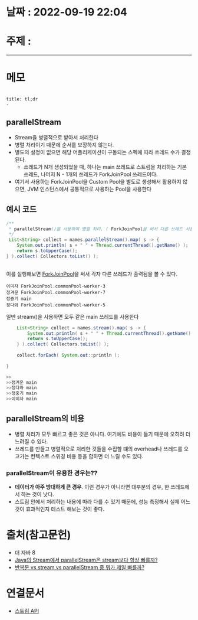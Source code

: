 # 날짜 : 2022-09-19 22:04

# 주제 : 
----
# 메모

```toc
```

```ad-note
title: tl;dr
- 
```

## parallelStream
- Stream을 병렬적으로 받아서 처리한다
- 병렬 처리이기 때문에 순서를 보장하지 않는다. 
- 별도의 설정이 없으면 해당 어플리케이션이 구동되는 스펙에 따라 쓰레드 수가 결정된다. 
	- 쓰레드가 N개 생성되었을 때, 하나는 main 쓰레드로 스트림을 처리하는 기본 쓰레드, 나머지 N - 1개의 쓰레드가 ForkJoinPool 쓰레드이다. 
- 여기서 사용하는 ForkJoinPool을 Custom Pool을 별도로 생성해서 활용하지 않으면, JVM 인스턴스에서 공통적으로 사용하는 Pool을 사용한다



## 예시 코드
```java
/**  
 * parallelStream()을 사용하여 병렬 처리. ( ForkJoinPool을 써서 다른 쓰레드 사용 )  
 */
 List<String> collect = names.parallelStream().map( s -> {  
    System.out.println( s + " " + Thread.currentThread().getName() );  
    return s.toUpperCase();  
} ).collect( Collectors.toList() );  
  
```
이를 실행해보면 [ForkJoinPool](ForkJoinPool.md)을 써서 각자 다른 쓰레드가 출력됨을 볼 수 있다.
```
이미자 ForkJoinPool.commonPool-worker-3
정겨운 ForkJoinPool.commonPool-worker-7
정중기 main
정다와 ForkJoinPool.commonPool-worker-5
```

일반 stream()을 사용하면 모두 같은 main 쓰레드를 사용한다
```java
    List<String> collect = names.stream().map( s -> {  
        System.out.println( s + " " + Thread.currentThread().getName() );  
        return s.toUpperCase();  
    } ).collect( Collectors.toList() );  
  
    collect.forEach( System.out::println );  
  
}

>>
>>정겨운 main
>>정다와 main
>>정중기 main
>>이미자 main
```


## parallelStream의 비용
- 병렬 처리가 모두 빠르고 좋은 것은 아니다. 여기에도 비용이 들기 때문에 오히려 더 느려질 수 있다.
- 쓰레드를 만들고 병렬적으로 처리한 것들을 수집할 떄의 overhead나 쓰레드를 오고가는 컨텍스트 스위칭 비용 등을 합하면 더 느릴 수도 있다.


### parallelStream이 유용한 경우는??
- **데이터가 아주 방대하게 큰 경우**. 이런 경우가 아니라면 대부분의 경우, 한 쓰레드에서 하는 것이 낫다. 
- 스트림 안에서 처리하는 내용에 따라 다를 수 있기 때문에, 성능 측정해서 실제 어느것이 효과적인지 테스트 해보는 것이 좋다. 



# 출처(참고문헌)
- 더 자바 8
- [Java의 Stream에서 parallelStream은 stream보다 항상 빠를까?](https://twinparadox.tistory.com/627)
- [반복문 vs stream vs parallelStream 중 뭐가 제일 빠를까?](https://duck67.tistory.com/30)

# 연결문서
- [스트림 API](스트림%20API.md)
